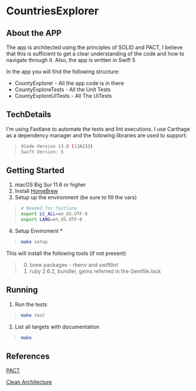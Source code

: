 # CountriesExplorer

## About the APP
The app is architected using the principles of SOLID and PACT, I believe that this is sufficient to get a clear understanding of the code and how to navigate through it. Also, the app is written in Swift 5

In the app you will find the following structure:
* CountyExplorer - All the app code is in there
* CountyExploreTests - All the Unit Tests
* CountyExploreUITests - All The UiTests

## TechDetails
I'm using Fastlane to automate the tests and lint executions.
I use Carthage as a dependency manager and the following libraries are used to support:

>```bash
>XCode Version 13.0 (13A233)
>Swift Version: 5
>```

## Getting Started
1. macOS Big Sur 11.6 or higher
2. Install [HomeBrew](http://brew.sh/)
3. Setup up the environment (be sure to fill the vars)
>
>```bash
># Needed for fastlane
>export LC_ALL=en_US.UTF-8
>export LANG=en_US.UTF-8
>```

4. Setup Enviroment *
>
>```bash
>make setup
>```

  This will install the following tools (if not present)
  >
  >0. brew packages - rbenv and swiftlint
  >0. ruby 2.6.2, bundler, gems referred in the Gemfile.lock

## Running

1. Run the tests

>
>```bash
>make test
>```

2. List all targets with documentation
>
>```bash
>make
>```

## References
[PACT](https://www.thoughtworks.com/pt/insights/blog/write-quality-mobile-apps-any-architecture)

[Clean Architecture](https://blog.cleancoder.com/uncle-bob/2012/08/13/the-clean-architecture.html)
